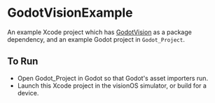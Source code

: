 # GodotVisionExample

An example Xcode project which has [GodotVision](https://github.com/multijam/GodotVision) as a package dependency, and an example Godot project in `Godot_Project`. 

## To Run

- Open Godot_Project in Godot so that Godot's asset importers run.
- Launch this Xcode project in the visionOS simulator, or build for a device.
